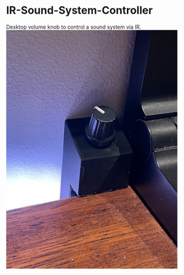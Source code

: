 # IR-Sound-System-Controller
 Desktop volume knob to control a sound system via IR.
 <br>
 ![Controller](IMG_3610.jpeg)
